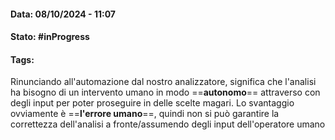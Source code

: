 #### Data: 08/10/2024 - 11:07
#### Stato: #inProgress
#### Tags: 

Rinunciando all'automazione dal nostro analizzatore, significa che l'analisi ha bisogno di un intervento umano in modo ==**autonomo**== attraverso con degli input per poter proseguire in delle scelte magari.
Lo svantaggio ovviamente è ==**l'errore umano**==, quindi non si può garantire la correttezza dell'analisi a fronte/assumendo degli input dell'operatore umano